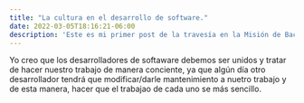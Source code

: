 ```yaml
---
title: "La cultura en el desarrollo de software."
date: 2022-03-05T18:16:21-06:00
description: 'Este es mi primer post de la travesía en la Misión de Backend con Node JS de Launch X.'
---
```


Yo creo que los desarrolladores de softaware debemos ser unidos y tratar de hacer nuestro trabajo de manera conciente, ya que algún día otro desarrollador tendrá que modificar/darle mantenimiento a nuetro trabajo y de esta manera, hacer que el trabajao de cada uno se más sencillo.
